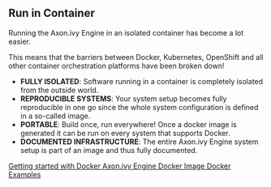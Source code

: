 ## Run in Container

Running the Axon.ivy Engine in an isolated container has become a lot easier.

This means that the barriers between Docker, Kubernetes, OpenShift and all other container orchestration platforms have been broken down!

 * __FULLY ISOLATED__: Software running in a container is completely isolated from the outside world.
 * __REPRODUCIBLE SYSTEMS__: Your system setup becomes fully reproducible in one go since the whole system configuration is defined in a so-called image.
 * __PORTABLE__: Build once, run everywhere! Once a docker image is generated it can be run on every system that supports Docker.
 * __DOCUMENTED INFRASTRUCTURE__: The entire Axon.ivy Engine system setup is part of an image and thus fully documented.

<div class="btn-group btn-group-sm mb-4" role="group" aria-label="...">
	<a href="/doc/8.0.latest/engine-guide/getting-started/docker.html" class="btn btn-outline-dark btn-sm" role="button" target="_blank">
	  <i class="fas fa-book"></i> Getting started with Docker
	</a>
	<a href="https://hub.docker.com/r/axonivy/axonivy-engine/" class="btn btn-outline-dark btn-sm" role="button" target="_blank">
	  <i class="fab fa-docker"></i> Axon.ivy Engine Docker Image
	</a>
	<a href="https://github.com/ivy-samples/docker-samples" class="btn btn-outline-dark btn-sm" role="button" target="_blank">
	  <i class="fas fa-flask"></i> Docker Examples
	</a>
</div>
